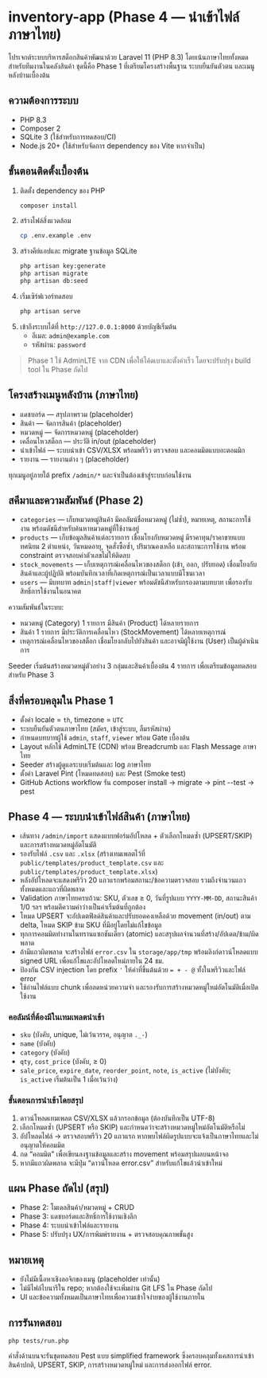 # inventory-app (Phase 4 — นำเข้าไฟล์ ภาษาไทย)

โปรเจกต์ระบบบริหารสต็อกสินค้าพัฒนาด้วย Laravel 11 (PHP 8.3) โดยเน้นภาษาไทยทั้งหมดสำหรับทีมงานในคลังสินค้า ชุดนี้คือ Phase 1 ที่เตรียมโครงสร้างพื้นฐาน ระบบยืนยันตัวตน และเมนูหลังบ้านเบื้องต้น

## ความต้องการระบบ
- PHP 8.3
- Composer 2
- SQLite 3 (ใช้สำหรับการทดสอบ/CI)
- Node.js 20+ (ใช้สำหรับจัดการ dependency ของ Vite หากจำเป็น)

## ขั้นตอนติดตั้งเบื้องต้น
1. ติดตั้ง dependency ของ PHP
   ```bash
   composer install
   ```
2. สร้างไฟล์สิ่งแวดล้อม
   ```bash
   cp .env.example .env
   ```
3. สร้างคีย์แอปและ migrate ฐานข้อมูล SQLite
   ```bash
   php artisan key:generate
   php artisan migrate
   php artisan db:seed
   ```
4. เริ่มเซิร์ฟเวอร์ทดสอบ
   ```bash
   php artisan serve
   ```
5. เข้าถึงระบบได้ที่ `http://127.0.0.1:8000` ด้วยบัญชีเริ่มต้น
   - อีเมล: `admin@example.com`
   - รหัสผ่าน: `password`

> Phase 1 ใช้ AdminLTE จาก CDN เพื่อให้โค้ดเบาและตั้งค่าเร็ว โดยจะปรับปรุง build tool ใน Phase ถัดไป

## โครงสร้างเมนูหลังบ้าน (ภาษาไทย)
- แดชบอร์ด — สรุปภาพรวม (placeholder)
- สินค้า — จัดการสินค้า (placeholder)
- หมวดหมู่ — จัดการหมวดหมู่ (placeholder)
- เคลื่อนไหวสต็อก — ประวัติ in/out (placeholder)
- นำเข้าไฟล์ — ระบบนำเข้า CSV/XLSX พร้อมพรีวิว ตรวจสอบ และคอมมิตแบบอะตอมมิก
- รายงาน — รายงานต่าง ๆ (placeholder)

ทุกเมนูอยู่ภายใต้ prefix `/admin/*` และจำเป็นต้องเข้าสู่ระบบก่อนใช้งาน

## สคีมาและความสัมพันธ์ (Phase 2)
- `categories` — เก็บหมวดหมู่สินค้า มีคอลัมน์ชื่อหมวดหมู่ (ไม่ซ้ำ), หมายเหตุ, สถานะการใช้งาน พร้อมดัชนีสำหรับค้นหาหมวดหมู่ที่ใช้งานอยู่
- `products` — เก็บข้อมูลสินค้าแต่ละรายการ เชื่อมโยงกับหมวดหมู่ มีราคาทุน/ราคาขายแบบทศนิยม 2 ตำแหน่ง, วันหมดอายุ, จุดสั่งซื้อซ้ำ, ปริมาณคงเหลือ และสถานะการใช้งาน พร้อม constraint ตรวจสอบค่าตัวเลขไม่ให้ติดลบ
- `stock_movements` — เก็บเหตุการณ์เคลื่อนไหวของสต็อก (เข้า, ออก, ปรับยอด) เชื่อมโยงกับสินค้าและผู้ปฏิบัติ พร้อมบันทึกเวลาที่เกิดเหตุการณ์เป็นเวลาแบบมีโซนเวลา
- `users` — มีบทบาท `admin|staff|viewer` พร้อมดัชนีสำหรับกรองตามบทบาท เพื่อรองรับสิทธิ์การใช้งานในอนาคต

ความสัมพันธ์ในระบบ:
- หมวดหมู่ (Category) 1 รายการ มีสินค้า (Product) ได้หลายรายการ
- สินค้า 1 รายการ มีประวัติการเคลื่อนไหว (StockMovement) ได้หลายเหตุการณ์
- เหตุการณ์เคลื่อนไหวของสต็อก เชื่อมโยงกลับไปยังสินค้า และอาจมีผู้ใช้งาน (User) เป็นผู้ดำเนินการ

Seeder เริ่มต้นสร้างหมวดหมู่ตัวอย่าง 3 กลุ่มและสินค้าเบื้องต้น 4 รายการ เพื่อเตรียมข้อมูลทดสอบสำหรับ Phase 3

## สิ่งที่ครอบคลุมใน Phase 1
- ตั้งค่า locale = `th`, timezone = `UTC`
- ระบบยืนยันตัวตนภาษาไทย (สมัคร, เข้าสู่ระบบ, ลืมรหัสผ่าน)
- กำหนดบทบาทผู้ใช้ `admin`, `staff`, `viewer` พร้อม Gate เบื้องต้น
- Layout หลักใช้ AdminLTE (CDN) พร้อม Breadcrumb และ Flash Message ภาษาไทย
- Seeder สร้างผู้ดูแลระบบเริ่มต้นและ log ภาษาไทย
- ตั้งค่า Laravel Pint (โหมดทดสอบ) และ Pest (Smoke test)
- GitHub Actions workflow รัน composer install → migrate → pint --test → pest

## Phase 4 — ระบบนำเข้าไฟล์สินค้า (ภาษาไทย)
- เส้นทาง `/admin/import` แสดงแบบฟอร์มอัปโหลด + ตัวเลือกโหมดซ้ำ (UPSERT/SKIP) และการสร้างหมวดหมู่อัตโนมัติ
- รองรับไฟล์ `.csv` และ `.xlsx` (สร้างเทมเพลตไว้ที่ `public/templates/product_template.csv` และ `public/templates/product_template.xlsx`)
- หลังอัปโหลดจะแสดงพรีวิว 20 แถวแรกพร้อมสถานะ/ข้อความตรวจสอบ รวมถึงจำนวนแถวทั้งหมดและแถวที่ผิดพลาด
- Validation ภาษาไทยครบถ้วน: SKU, ตัวเลข ≥ 0, วันที่รูปแบบ `YYYY-MM-DD`, สถานะสินค้า 1/0 ฯลฯ พร้อมตีความค่าว่างเป็นค่าเริ่มต้นที่ถูกต้อง
- โหมด UPSERT จะอัปเดตฟิลด์สินค้าและปรับยอดคงเหลือด้วย movement (in/out) ตาม delta, โหมด SKIP ข้าม SKU ที่มีอยู่โดยไม่แก้ไขข้อมูล
- ทุกการคอมมิตทำงานในทรานแซกชันเดียว (atomic) และสรุปผลจำนวนที่สร้าง/อัปเดต/ข้าม/ผิดพลาด
- ถ้ามีแถวผิดพลาด จะสร้างไฟล์ `error.csv` ใน `storage/app/tmp` พร้อมลิงก์ดาวน์โหลดแบบ signed URL เพื่อแก้ไขและอัปโหลดใหม่ภายใน 24 ชม.
- ป้องกัน CSV injection โดย prefix `'` ให้ค่าที่ขึ้นต้นด้วย `= + - @` ทั้งในพรีวิวและไฟล์ error
- ใช้อ่านไฟล์แบบ chunk เพื่อลดหน่วยความจำ และรองรับการสร้างหมวดหมู่ใหม่อัตโนมัติเมื่อเปิดใช้งาน

### คอลัมน์ที่ต้องมีในเทมเพลตนำเข้า
- `sku` (บังคับ, unique, ไม่เว้นวรรค, อนุญาต `._-`)
- `name` (บังคับ)
- `category` (บังคับ)
- `qty`, `cost_price` (บังคับ, ≥ 0)
- `sale_price`, `expire_date`, `reorder_point`, `note`, `is_active` (ไม่บังคับ; `is_active` เริ่มต้นเป็น 1 เมื่อเว้นว่าง)

### ขั้นตอนการนำเข้าโดยสรุป
1. ดาวน์โหลดเทมเพลต CSV/XLSX แล้วกรอกข้อมูล (ต้องบันทึกเป็น UTF-8)
2. เลือกโหมดซ้ำ (UPSERT หรือ SKIP) และกำหนดว่าจะสร้างหมวดหมู่ใหม่อัตโนมัติหรือไม่
3. อัปโหลดไฟล์ → ตรวจสอบพรีวิว 20 แถวแรก หากพบไฟล์ผิดรูปแบบจะแจ้งเป็นภาษาไทยและไม่อนุญาตให้คอมมิต
4. กด “คอมมิต” เพื่อเขียนลงฐานข้อมูลและสร้าง movement พร้อมสรุปผลบนหน้าจอ
5. หากมีแถวผิดพลาด จะมีปุ่ม “ดาวน์โหลด error.csv” สำหรับแก้ไขแล้วนำเข้าใหม่

## แผน Phase ถัดไป (สรุป)
- Phase 2: โมเดลสินค้า/หมวดหมู่ + CRUD
- Phase 3: แดชบอร์ดและสิทธิ์การใช้งานเชิงลึก
- Phase 4: ระบบนำเข้าไฟล์และรายงาน
- Phase 5: ปรับปรุง UX/การพิมพ์รายงาน + ตรวจสอบคุณภาพขั้นสูง

## หมายเหตุ
- ยังไม่มีเนื้อหาเชิงลอจิกของเมนู (placeholder เท่านั้น)
- ไม่มีไฟล์ไบนารีใน repo; หากต้องใช้จะเพิ่มผ่าน Git LFS ใน Phase ถัดไป
- UI และข้อความทั้งหมดเป็นภาษาไทยเพื่อความเข้าใจง่ายของผู้ใช้งานภายใน

## การรันทดสอบ
```
php tests/run.php
```
คำสั่งด้านบนจะรันชุดทดสอบ Pest แบบ simplified framework ซึ่งครอบคลุมทั้งเคสการนำเข้าสินค้าปกติ, UPSERT, SKIP, การสร้างหมวดหมู่ใหม่ และการส่งออกไฟล์ error.
